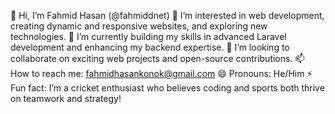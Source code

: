 👋 Hi, I’m Fahmid Hasan (@fahmiddnet)
👀 I’m interested in web development, creating dynamic and responsive websites, and exploring new technologies.
🌱 I’m currently building my skills in advanced Laravel development and enhancing my backend expertise.
💞️ I’m looking to collaborate on exciting web projects and open-source contributions.
📫 How to reach me: fahmidhasankonok@gmail.com
😄 Pronouns: He/Him
⚡ Fun fact: I’m a cricket enthusiast who believes coding and sports both thrive on teamwork and strategy!

<!---
fahmiddnet/fahmiddnet is a ✨ special ✨ repository because its `README.md` (this file) appears on your GitHub profile.
You can click the Preview link to take a look at your changes.
--->
